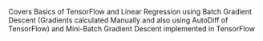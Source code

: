 Covers Basics of TensorFlow and Linear Regression using Batch Gradient Descent (Gradients calculated Manually and also using AutoDiff of TensorFlow) and Mini-Batch Gradient Descent implemented in TensorFlow
